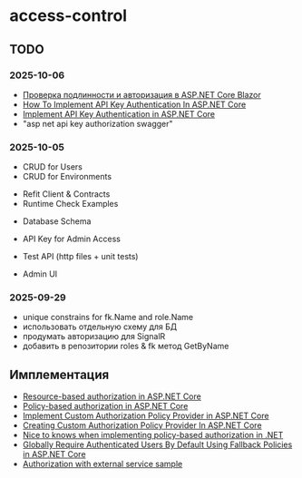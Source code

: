 # access-control

## TODO


### 2025-10-06

- [Проверка подлинности и авторизация в ASP.NET Core Blazor](https://learn.microsoft.com/ru-ru/aspnet/core/blazor/security/?view=aspnetcore-9.0&tabs=visual-studio)
- [How To Implement API Key Authentication In ASP.NET Core](https://www.milanjovanovic.tech/blog/how-to-implement-api-key-authentication-in-aspnet-core)
- [Implement API Key Authentication in ASP.NET Core](https://code-maze.com/aspnetcore-api-key-authentication/)
- "asp net api key authorization swagger"


### 2025-10-05

+ CRUD for Users
+ CRUD for Environments

- Refit Client & Contracts
- Runtime Check Examples

+ Database Schema
- API Key for Admin Access

- Test API (http files + unit tests)
- Admin UI


### 2025-09-29

- unique constrains for fk.Name and role.Name
- использовать отдельную схему для БД
- продумать авторизацию для SignalR
- добавить в репозитории roles & fk метод GetByName

## Имплементация

- [Resource-based authorization in ASP.NET Core](https://learn.microsoft.com/en-us/aspnet/core/security/authorization/resourcebased?view=aspnetcore-9.0)
- [Policy-based authorization in ASP.NET Core](https://learn.microsoft.com/en-us/aspnet/core/security/authorization/policies?view=aspnetcore-9.0)
- [Implement Custom Authorization Policy Provider in ASP.NET Core](https://code-maze.com/aspnetcore-implement-custom-authorization-policy-provider-in-asp-net-core/)
- [Creating Custom Authorization Policy Provider In ASP.NET Core](https://www.c-sharpcorner.com/article/creating-custom-authorization-policy-provider-in-asp-net-code/)
- [Nice to knows when implementing policy-based authorization in .NET](https://timdeschryver.dev/blog/nice-to-knows-when-implementing-policy-based-authorization-in-net)
- [Globally Require Authenticated Users By Default Using Fallback Policies in ASP.NET Core](https://scottsauber.com/2020/01/20/globally-require-authenticated-users-by-default-using-fallback-policies-in-asp-net-core/)
- [Authorization with external service sample](https://github.com/dotnet/AspNetCore.Docs.Samples/tree/main/samples/aspnetcore-authz-with-ext-authz-service)


